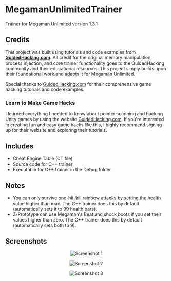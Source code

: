 # MegamanUnlimitedTrainer

Trainer for Megaman Unlimited version 1.3.1

## Credits

This project was built using tutorials and code examples from [**GuidedHacking.com**](https://guidedhacking.com). All credit for the original memory manipulation, process injection, and core trainer functionality goes to the GuidedHacking community and their educational resources. This project simply builds upon their foundational work and adapts it for Megaman Unlimited.

Special thanks to [GuidedHacking.com](https://guidedhacking.com) for their comprehensive game hacking tutorials and code examples.

### Learn to Make Game Hacks

I learned everything I needed to know about pointer scanning and hacking Unity games by using the website [GuidedHacking.com](https://guidedhacking.com). If you're interested in creating fun and easy game hacks like this, I highly recommend signing up for their website and exploring their tutorials.

## Includes

- Cheat Engine Table (CT file)
- Source code for C++ trainer
- Executable for C++ trainer in the Debug folder

## Notes

- You can only survive one-hit-kill rainbow attacks by setting the health value higher than max. The C++ trainer does this by default (automatically sets it to 99 health bars).
- Z-Prototype can use Megaman's Beat and shock boots if you set their values higher than zero. The C++ trainer does this by default (automatically sets both to 9).

## Screenshots

<p align="center">
  <img src="./screenshots/1.PNG" alt="Screenshot 1" />
</p>
<p align="center">
  <img src="./screenshots/2.PNG" alt="Screenshot 2" />
</p>
<p align="center">
  <img src="./screenshots/3.PNG" alt="Screenshot 3" />
</p>

